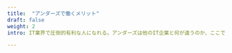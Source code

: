 ```yaml
---
title:  "アンダーズで働くメリット"
draft: false
weight: 2
intro: IT業界で圧倒的有利な人になれる。アンダーズは他のIT企業と何が違うのか、ここで働くことで、何が得られるのか。興味を持ったあなたが感じる「知りたい」に答えます.

---
```

